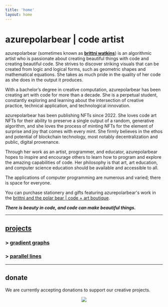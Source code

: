 ```yaml
---
title: 'home'
layout: home
---
```


# azurepolarbear | code artist

azurepolarbear (sometimes known as [**brittni watkins**](https://blwatkins.github.io/))
is an algorithmic artist who is passionate about creating beautiful things with code
and creating beautiful code. She strives to discover striking visuals that can be created
from logic and logical forms, such as geometric shapes and mathematical equations.
She takes as much pride in the quality of her code as she does in the output it produces.

With a bachelor’s degree in creative computation, azurepolarbear has been creating art with code
for more than a decade. She is a perpetual student, constantly exploring and learning about
the intersection of creative practice, technical application, and technological innovation.

azurepolarbear has been publishing NFTs since 2022. She loves code art NFTs for their
ability to preserve a single output of a random, generative algorithm, and she loves the process
of minting NFTs for the element of surprise and joy that comes with every mint.
She firmly believes in the ethos and potential of blockchain technology,
most notably decentralization and public, digital provenance.

Through her work as an artist, programmer, and educator, azurepolarbear hopes to
inspire and encourage others to learn how to program and explore
the amazing capabilities of code. Her philosophy is that art, art education,
and computer science education should be available and accessible to all.

The applications of computer programming are numerous and varied; there is space for everyone.

You can purchase stationery and gifts featuring azurepolarbear's work
in the [brittni and the polar bear | code + art boutique](https://brittniandthepolarbear.com/).

***There is beauty in code, and code can make beautiful things.***

----

## [projects](./projects.md)

### > [gradient graphs](./projects/gradient-graphs.html)

### > [parallel lines](./projects/parallel-lines.html)

----

## donate

We are currently accepting donations to support our creative projects.

<div style="text-align: center;">
  <p>
    <a href="https://www.buymeacoffee.com/brittniandthepolarbear"><img src="https://img.buymeacoffee.com/button-api/?text=Buy me a coffee&emoji=☕&slug=brittniandthepolarbear&button_colour=8828dc&font_colour=ffffff&font_family=Inter&outline_colour=ffffff&coffee_colour=FFDD00" /></a>
  </p>

  <p>
    <script type='text/javascript' src='https://storage.ko-fi.com/cdn/widget/Widget_2.js'></script><script type='text/javascript'>kofiwidget2.init('Support me on Ko-fi', '8828dc', 'O5O717Q6YA');kofiwidget2.draw();</script>
  </p>
<br/>
</div>
